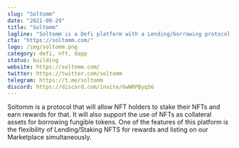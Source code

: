 ```yaml
---
slug: "Soltomm"
date: "2021-09-29"
title: "Soltomm"
logline: "Soltomm is a Defi platform with a Lending/borrowing protocol(mainly for NFT holders) built on the Solana Blockchain."
cta: "https://soltomm.com/"
logo: /img/soltomm.png
category: defi, nft, dapp
status: building
website: https://soltomm.com/
twitter: https://twitter.com/soltomm
telegram: https://t.me/soltomm
discord: https://discord.com/invite/6wWRPByq56
---
```


Soltomm is a protocol that will allow NFT holders to stake their NFTs and earn rewards for that.
It will also support the use of NFTs as collateral assets for borrowing fungible tokens.
One of the features of this platform is the flexibility of Lending/Staking NFTS for rewards and listing on our Marketplace simultaneously.

